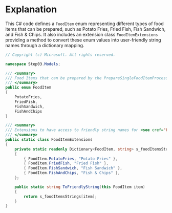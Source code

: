 # Explanation
This C# code defines a `FoodItem` enum representing different types of food items that can be prepared, such as Potato Fries, Fried Fish, Fish Sandwich, and Fish & Chips. It also includes an extension class `FoodItemExtensions` providing a method to convert these enum values into user-friendly string names through a dictionary mapping.

```csharp
// Copyright (c) Microsoft. All rights reserved.

namespace Step03.Models;

/// <summary>
/// Food Items that can be prepared by the PrepareSingleFoodItemProcess
/// </summary>
public enum FoodItem
{
    PotatoFries,
    FriedFish,
    FishSandwich,
    FishAndChips
}

/// <summary>
/// Extensions to have access to friendly string names for <see cref="FoodItem"/>
/// </summary>
public static class FoodItemExtensions
{
    private static readonly Dictionary<FoodItem, string> s_foodItemsStrings = new()
    {
        { FoodItem.PotatoFries, "Potato Fries" },
        { FoodItem.FriedFish, "Fried Fish" },
        { FoodItem.FishSandwich, "Fish Sandwich" },
        { FoodItem.FishAndChips, "Fish & Chips" },
    };

    public static string ToFriendlyString(this FoodItem item)
    {
        return s_foodItemsStrings[item];
    }
}
```